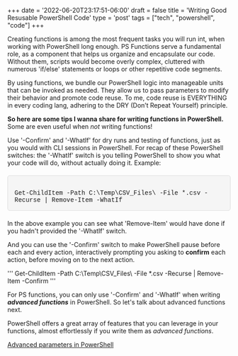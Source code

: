 +++
date = '2022-06-20T23:17:51-06:00'
draft = false
title = 'Writing Good Resusable PowerShell Code'
type = 'post'
tags = ["tech", "powershell", "code"]
+++

<style>
/* Style for code blocks */
.code-block {
    background-color: #f5f5f5;       /* Light gray background */
    border: 1px solid #ddd;          /* Light border */
    padding: 15px;                    /* Padding around the code */
    font-family: 'Courier New', Courier, monospace; /* Monospace font */
    white-space: pre-wrap;            /* Preserve whitespace and wrap lines */
    border-radius: 5px;               /* Rounded corners */
    overflow-x: auto;                 /* Horizontal scroll if needed */
    margin: 20px 0;                   /* Vertical spacing */
}

/* Style for inline monospace text */
.mono {
    font-family: 'Courier New', Courier, monospace; /* Monospace font */
    background-color: #f0f0f0;       /* Optional: light background to highlight */
    padding: 2px 4px;                 /* Optional: padding around text */
    border-radius: 3px;               /* Optional: rounded corners */
}
</style>

Creating functions is among the most frequent tasks you will run int, when working with PowerShell long enough. PS Functions serve a fundamental role, as a component that helps us organize and encapsulate our code. Without them, scripts would become overly complex, cluttered with numerous 'if/else' statements or loops or other repetitive code segments.<br />

By using functions, we bundle our PowerShell logic into manageable units that can be invoked as needed. They allow us to pass parameters to modify their behavior and promote code reuse. To me, code reuse is EVERYTHING in every coding lang, adhering to the DRY (Don’t Repeat Yourself) principle.<br />

<b>So here are some tips I wanna share for writing functions in PowerShell.</b>  Some are even useful when <i>not</i> writing functions!<br />


Use '-Confirm' and '-WhatIf' for dry runs and testing of functions, just as you would with CLI sessions in PowerShell.  For recap of these PowerShell switches: the '-WhatIf' switch is you telling PowerShell to show you what your code will do, without actually doing it. Example:<br />

<div class="code-block">
Get-ChildItem -Path C:\Temp\CSV_Files\ -File *.csv -Recurse | Remove-Item -WhatIf
</div>

In the above example you can see what 'Remove-Item' would have done if you hadn't provided the '-WhatIf' switch.<br />

And you can use the '-Confirm' switch to make PowerShell pause before each and every action, interactively prompting you asking to <b>confirm</b> each action, before moving on to the next action.<br />

'''
Get-ChildItem -Path C:\Temp\CSV_Files\ -File *.csv -Recurse | Remove-Item -Confirm
'''

For PS functions, you can only use '-Confirm' and '-WhatIf' when writing <i><b>advanced functions</b></i> in PowerShell.  So let's talk about advanced functions next.<br />

PowerShell offers a great array of features that you can leverage in your functions, almost effortlessly if you write them as <i>advanced functions</i>.

<a href="https://learn.microsoft.com/en-us/powershell/module/microsoft.powershell.core/about/about_functions_advanced_parameters?view=powershell-7.4&viewFallbackFrom=powershell-6">Advanced parameters in PowerShell</a>